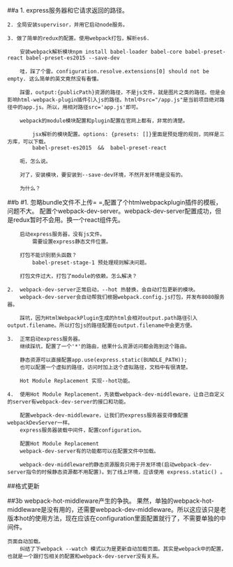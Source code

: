 ##a
    1. express服务器和它请求返回的路径。

    2. 全局安装supervisor，并用它启动node服务。

    3. 做了简单的redux的配置。使用webpack打包，解析es6.
        
        安装webpack解析模块npm install babel-loader babel-core babel-preset-react babel-preset-es2015 --save-dev

        哇，踩了个雷。configuration.resolve.extensions[0] should not be empty. 这么简单的英文竟然没有看懂。

        踩雷，output:{publicPath}资源的路径，不是js文件，就是图片之类的路径。但是会影响html-webpack-plugin插件引入js的路径。html中src="/app.js"是当前项目绝对路径中的app.js。所以，用相对路径src='app.js'即可。

        webpack的module模块配置和plugin配置在官网上都有，非常的清楚。

            jsx解析的模块配置。options: {presets: []}里面是预处理的规则，同样是三方库，可以下载。
            babel-preset-es2015  &&  babel-preset-react

        呃，怎么说。

        对了，安装模块，要安装到--save-dev环境，不然开发环境是没有的。

        为什么？

    
##b
    #1.  忽略bundle文件不上传= =,配置了个htmlwebpackplugin插件的模板，问题不大。
        配置个webpack-dev-server。webpack-dev-server配置成功，但是redux暂时不会用。换一个react组件先。

        启动express服务器，没有js文件。
            需要设置express静态文件位置。

        打包不能识别箭头函数？
            babel-preset-stage-1 预处理规则解决问题。

        打包文件过大，打包了module的依赖。怎么解决？

    2.  webpack-dev-server正常启动，--hot 热替换，会自动打包更新的模块。
        webpack-dev-server会自动帮我们根据webpack.config.js打包，并发布8080服务器。

        踩坑，因为HtmlWebpackPlugin生成的html会相对output.path路径引入output.filename。所以打包js的路径配置在output.filename中会更方便。

    3.  正常启动express服务器。
        继续踩坑，配置了一个'*'的路由，结果什么资源访问都会跑到这个路由。

        静态资源可以直接配置app.use(express.static(BUNDLE_PATH));
        也可以配置一个虚拟的路径，访问时加上这个虚拟路径，文档中有很清楚。

        Hot Module Replacement 实现--hot功能。
        
    4.  使用Hot Module Replacement，先装载webpack-dev-middleware，让自己自定义的server有webpack-dev-server的接口和功能。

        配置webpack-dev-middleware，让我们的express服务器变得像配置webpackDevServer一样。
        express服务器装载中间件，配置configuration。

        配置Hot Module Replacement
        webpack-dev-server有的功能都可以在配置文件中加载。

        webpack-dev-middleware的静态资源服务只用于开发环境(启动webpack-dev-server指令的时候静态资源都不用配置)。到了线上环境，应该使用 express.static() 。

##格式更新

##3b 
    webpack-hot-middleware产生的争执。
        果然，单独的webpack-hot-middleware是没有用的，还需要webpack-dev-middleware。所以这应该只是老版本hot的使用方法，现在应该在configuration里面配置就行了，不需要单独的中间件。

    页面自动加载。
        纠结了下webpack --watch 模式以为是更新自动加载页面。其实是webpack中的配置，也就是一个跟打包相关的配置和webpack-dev-server没有关系。


